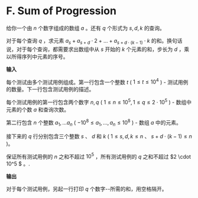 # F. Sum of Progression

给你一个由 $n$ 个数字组成的数组 $a$ 。还有 $q$ 个形式为 $s, d, k$ 的查询。

对于每个查询 $q$ ，求元素 $a_s + a_{s+d} \cdot 2 + \dots + a_{s + d \cdot (k - 1)} \cdot k$ 的和。换句话说，对于每个查询，都需要求出数组中从 $s$ 开始的 $k$ 个元素的和，步长为 $d$ ，乘以所得序列中元素的序号。

**输入**

每个测试由多个测试用例组成。第一行包含一个整数 $t$ ( $1 \le t \le 10^4$ ) - 测试用例的数量。下一行包含测试用例的描述。

每个测试用例的第一行包含两个数字 $n, q$ ( $1 \le n \le 10^5, 1 \le q \le 2 \cdot 10^5$ ) - 数组中元素的个数 $a$ 和查询次数。

第二行包含 $n$ 个整数 $a_1, ... a_n$ ( $-10^8 \le a_1, ..., a_n \le 10^8$ ) - 数组 $a$ 中的元素。

接下来的 $q$ 行分别包含三个整数 $s$ 、 $d$ 和 $k$ ( $1 \le s, d, k \le n$ 、 $s + d\cdot (k - 1) \le n$ )。

保证所有测试用例的 $n$ 之和不超过 $10^5$ ，所有测试用例的 $q$ 之和不超过 $2 \cdot 10^5 $ 。.

**输出**

对于每个测试用例，另起一行打印 $q$ 个数字--所需的和，用空格隔开。